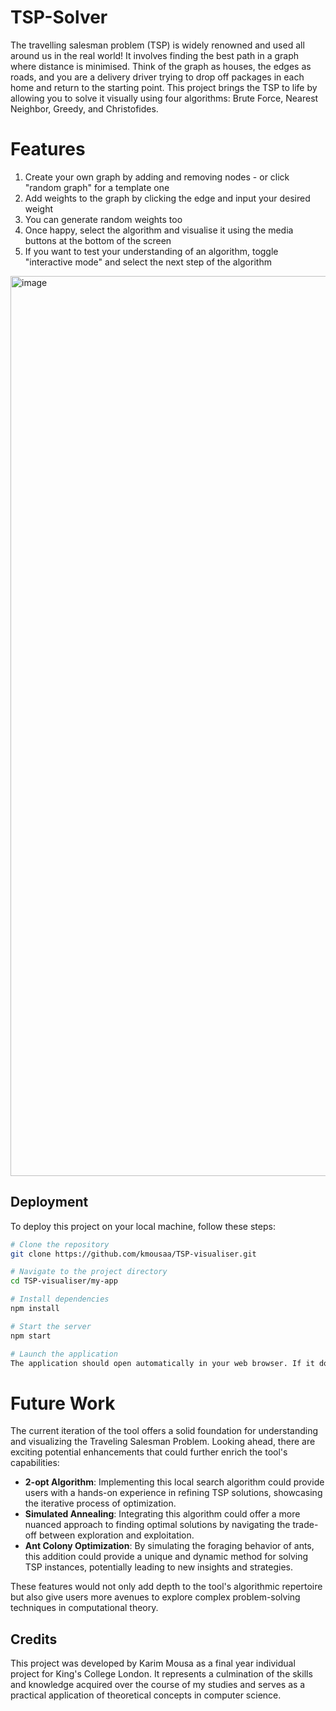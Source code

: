 # TSP-Solver

The travelling salesman problem (TSP) is widely renowned and used all around us in the real world! It involves finding the best path in a graph where distance is minimised. Think of the graph as houses, the edges as roads, and you are a delivery driver trying to drop off packages in each home and return to the starting point. This project brings the TSP to life by allowing you to solve it visually using four algorithms: Brute Force, Nearest Neighbor, Greedy, and Christofides.

# Features
1. Create your own graph by adding and removing nodes - or click "random graph" for a template one
2. Add weights to the graph by clicking the edge and input your desired weight
3. You can generate random weights too
4. Once happy, select the algorithm and visualise it using the media buttons at the bottom of the screen
6. If you want to test your understanding of an algorithm, toggle "interactive mode" and select the next step of the algorithm


<img width="1440" alt="image" src="https://github.com/kmousaa/TSP-visualiser/assets/99260175/ac77b9c5-821c-4309-8250-720693ed4464">


## Deployment

To deploy this project on your local machine, follow these steps:

```bash
# Clone the repository
git clone https://github.com/kmousaa/TSP-visualiser.git

# Navigate to the project directory
cd TSP-visualiser/my-app

# Install dependencies
npm install

# Start the server
npm start

# Launch the application
The application should open automatically in your web browser. If it does not, you can manually visit http://localhost:3000 in your browser to interact with the visualizer.
```

# Future Work

The current iteration of the tool offers a solid foundation for understanding and visualizing the Traveling Salesman Problem. Looking ahead, there are exciting potential enhancements that could further enrich the tool's capabilities:

- **2-opt Algorithm**: Implementing this local search algorithm could provide users with a hands-on experience in refining TSP solutions, showcasing the iterative process of optimization.
- **Simulated Annealing**: Integrating this algorithm could offer a more nuanced approach to finding optimal solutions by navigating the trade-off between exploration and exploitation.
- **Ant Colony Optimization**: By simulating the foraging behavior of ants, this addition could provide a unique and dynamic method for solving TSP instances, potentially leading to new insights and strategies.

These features would not only add depth to the tool's algorithmic repertoire but also give users more avenues to explore complex problem-solving techniques in computational theory.



## Credits

This project was developed by Karim Mousa as a final year individual project for King's College London. It represents a culmination of the skills and knowledge acquired over the course of my studies and serves as a practical application of theoretical concepts in computer science.

